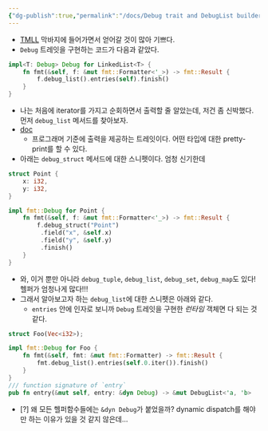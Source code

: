 ```yaml
---
{"dg-publish":true,"permalink":"/docs/Debug trait and DebugList builder and DebugStruct builder etc/","title":"Debug trait and DebugList builder and DebugStruct builder etc"}
---
```


- [TMLL](https://rust-unofficial.github.io/too-many-lists/sixth-random-bits.html) 막바지에 들어가면서 얻어갈 것이 많아 기쁘다.
- `Debug` 트레잇을 구현하는 코드가 다음과 같았다.

```rust
impl<T: Debug> Debug for LinkedList<T> {
    fn fmt(&self, f: &mut fmt::Formatter<'_>) -> fmt::Result {
        f.debug_list().entries(self).finish()
    }
}
```

- 나는 처음에 iterator를 가지고 순회하면서 출력할 줄 알았는데, 저건 좀 신박했다. 먼저 `debug_list` 메서드를 찾아보자.
- [doc](https://doc.rust-lang.org/std/fmt/trait.Debug.html)
	- 프로그래머 기준에 출력을 제공하는 트레잇이다. 어떤 타입에 대한 pretty-print를 할 수 있다.
- 아래는 `debug_struct` 메서드에 대한 스니펫이다. 엄청 신기한데

```rust
struct Point {
    x: i32,
    y: i32,
}

impl fmt::Debug for Point {
    fn fmt(&self, f: &mut fmt::Formatter<'_>) -> fmt::Result {
        f.debug_struct("Point")
         .field("x", &self.x)
         .field("y", &self.y)
         .finish()
    }
}
```

- 와, 이거 뿐만 아니라 `debug_tuple`, `debug_list`, `debug_set`, `debug_map`도 있다! 헬퍼가 엄청나게 많다!!!
- 그래서 알아보고자 하는 `debug_list`에 대한 스니펫은 아래와 같다. 
	- `entries` 안에 인자로 보니까 `Debug` 트레잇을 구현한 *런타임* 객체면 다 되는 것 같다.

```rust
struct Foo(Vec<i32>);

impl fmt::Debug for Foo {
    fn fmt(&self, fmt: &mut fmt::Formatter) -> fmt::Result {
        fmt.debug_list().entries(self.0.iter()).finish()
    }
}
/// function signature of `entry`
pub fn entry(&mut self, entry: &dyn Debug) -> &mut DebugList<'a, 'b>
```

- [?] 왜 모든 헬퍼함수들에는 `&dyn Debug`가 붙었을까? dynamic dispatch를 해야만 하는 이유가 있을 것 같지 않은데...
